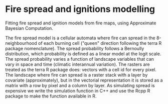# Fire spread and ignitions modelling

Fitting fire spread and ignition models from fire maps, using Approximate Bayesian Computation.

The fire spread model is a cellular automata where fire can spread in the 8-neighbourhood of each burning cell ("queen" direction following the terra R package nomenclature). The spread probability follows a Bernoully distribution, which probability is defined as a linear model at the logit scale. The spread probability varies a function of landscape variables that can vary in space and time (climatic interannual variation).
The rasters are treated as the terra R package does: vectors with a cell id for every pixel. The landscape where fire can spread is a raster stack with a layer by covariate (approximately), but in the vectorial representation it is stored as a matrix with a row by pixel and a column by layer.
As simulating spread is expensive we write the simulation function in C++ and use the Rcpp R package to make the function available in R.